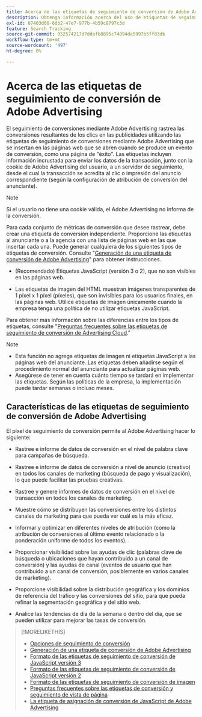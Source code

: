 ```yaml
---
title: Acerca de las etiquetas de seguimiento de conversión de Adobe Advertising
description: Obtenga información acerca del uso de etiquetas de seguimiento de conversión de Adobe Advertising.
exl-id: 07403d60-6db2-47e7-977b-4b59c8797c3d
feature: Search Tracking
source-git-commit: 052574217d7ddafb8895c74094da5997b5ff83db
workflow-type: tm+mt
source-wordcount: '497'
ht-degree: 0%

---
```


# Acerca de las etiquetas de seguimiento de conversión de Adobe Advertising

El seguimiento de conversiones mediante Adobe Advertising rastrea las conversiones resultantes de los clics en las publicidades utilizando las etiquetas de seguimiento de conversiones mediante Adobe Advertising que se insertan en las páginas web que se abren cuando se produce un evento de conversión, como una página de &quot;éxito&quot;. Las etiquetas incluyen información incrustada para enviar los datos de la transacción, junto con la cookie de Adobe Advertising del usuario, a un servidor de seguimiento, desde el cual la transacción se acredita al clic o impresión del anuncio correspondiente (según la configuración de atribución de conversión del anunciante).

>[!NOTE]
>
>Si el usuario no tiene una cookie válida, el Adobe Advertising no informa de la conversión.

Para cada conjunto de métricas de conversión que desee rastrear, debe crear una etiqueta de conversión independiente. Proporcione las etiquetas al anunciante o a la agencia con una lista de páginas web en las que insertar cada una. Puede generar cualquiera de los siguientes tipos de etiquetas de conversión. Consulte &quot;[Generación de una etiqueta de conversión de Adobe Advertising](/help/search-social-commerce/tools/conversion-tag-generate.md)&quot; para obtener instrucciones.

* (Recomendado) Etiquetas JavaScript (versión 3 o 2), que no son visibles en las páginas web.

* Las etiquetas de imagen del HTML muestran imágenes transparentes de 1 píxel x 1 píxel (píxeles), que son invisibles para los usuarios finales, en las páginas web. Utilice etiquetas de imagen únicamente cuando la empresa tenga una política de no utilizar etiquetas JavaScript.

Para obtener más información sobre las diferencias entre los tipos de etiquetas, consulte &quot;[Preguntas frecuentes sobre las etiquetas de seguimiento de conversión de Advertising Cloud](/help/search-social-commerce/tracking/faqs-conversion-page-view-tracking-tags.md).&quot;

>[!NOTE]
>
>* Esta función no agrega etiquetas de imagen ni etiquetas JavaScript a las páginas web del anunciante. Las etiquetas deben añadirse según el procedimiento normal del anunciante para actualizar páginas web.
>* Asegúrese de tener en cuenta cuánto tiempo se tardará en implementar las etiquetas. Según las políticas de la empresa, la implementación puede tardar semanas o incluso meses.

## Características de las etiquetas de seguimiento de conversión de Adobe Advertising

El píxel de seguimiento de conversión permite al Adobe Advertising hacer lo siguiente:

* Rastree e informe de datos de conversión en el nivel de palabra clave para campañas de búsqueda.

* Rastree e informe de datos de conversión a nivel de anuncio (creativo) en todos los canales de marketing (búsqueda de pago y visualización), lo que puede facilitar las pruebas creativas.

* Rastree y genere informes de datos de conversión en el nivel de transacción en todos los canales de marketing.

* Muestre cómo se distribuyen las conversiones entre los distintos canales de marketing para que pueda ver cuál es la más eficaz.

* Informar y optimizar en diferentes niveles de atribución (como la atribución de conversiones al último evento relacionado o la ponderación uniforme de todos los eventos).

* Proporcionar visibilidad sobre las ayudas de clic (palabras clave de búsqueda o ubicaciones que hayan contribuido a un canal de conversión) y las ayudas de canal (eventos de usuario que han contribuido a un canal de conversión, posiblemente en varios canales de marketing).

* Proporcione visibilidad sobre la distribución geográfica y los dominios de referencia del tráfico y las conversiones del sitio, para que pueda refinar la segmentación geográfica y del sitio web.

* Analice las tendencias de día de la semana o dentro del día, que se pueden utilizar para mejorar las tasas de conversión.

>[!MORELIKETHIS]
>
>* [Opciones de seguimiento de conversión](conversion-tracking-about.md)
>* [Generación de una etiqueta de conversión de Adobe Advertising](/help/search-social-commerce/tools/conversion-tag-generate.md)
>* [Formato de las etiquetas de seguimiento de conversión de JavaScript versión 3](format-conversion-tag-jsv3.md)
>* [Formato de las etiquetas de seguimiento de conversión de JavaScript versión 2](format-conversion-tag-jsv2.md)
>* [Formato de las etiquetas de seguimiento de conversión de imagen](format-conversion-tag-image.md)
>* [Preguntas frecuentes sobre las etiquetas de conversión y seguimiento de vista de página](faqs-conversion-page-view-tracking-tags.md)
>* [La etiqueta de asignación de conversión de JavaScript de Adobe Advertising](/help/search-social-commerce/tracking/itp-conversion-mapping-tag.md)
